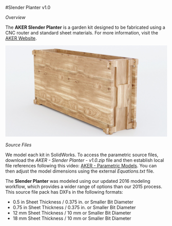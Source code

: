 #Slender Planter v1.0

*Overview*

The **AKER Slender Planter** is a garden kit designed to be fabricated using a CNC router and standard sheet materials. For more information, visit the [AKER Website](http://www.akerkits.com).

![Slender Planter](https://github.com/AKERKits/Slender-Planter/blob/master/Images/AKER%20-%20Slender%20Planter%20-%20v1.0%20-%20Master%20Assembly%20Cropped-min.jpg)

*Source Files*

We model each kit in SolidWorks. To access the parametric source files, download the *AKER - Slender Planter - v1.0.zip* file and then establish local file references following this video: [AKER - Parametric Models](https://www.youtube.com/watch?v=Ewdrlv4nSA0). You can then adjust the model dimensions using the external *Equations.txt* file.

The **Slender Planter** was modeled using our updated 2016 modeling workflow, which provides a wider range of options than our 2015 process. This source file pack has DXFs in the following formats:

 * 0.5 in Sheet Thickness / 0.375 in. or Smaller Bit Diameter
 * 0.75 in Sheet Thickness / 0.375 in. or Smaller Bit Diameter
 * 12 mm Sheet Thickness / 10 mm or Smaller Bit Diameter
 * 18 mm Sheet Thickness / 10 mm or Smaller Bit Diameter

